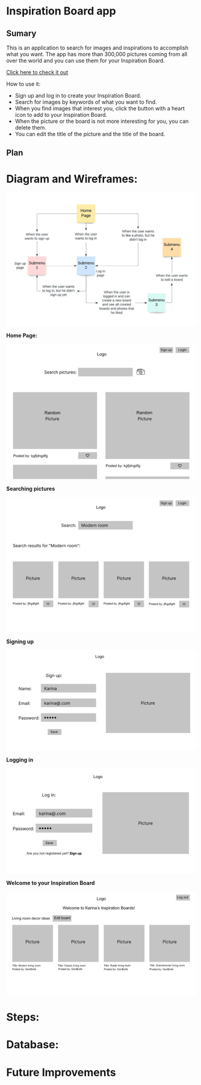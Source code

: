 # Inspiration Board app

## Sumary

This is an application to search for images and inspirations to accomplish what you want.
The app has more than 300,000 pictures coming from all over the world and you can use them for your Inspiration Board.

<a href="">Click here to check it out</a>

How to use it:

- Sign up and log in to create your Inspiration Board.
- Search for images by keywords of what you want to find.
- When you find images that interest you, click the button with a heart icon to add to your Inspiration Board.
- When the picture or the board is not more interesting for you, you can delete them.
- You can edit the title of the picture and the title of the board.


## Plan

# Diagram and Wireframes:

<img src="./images/diagram_app.jpeg">

**Home Page:**

<img src="./images/home_page.png">

**Searching pictures**

<img src="./images/searching.png">

**Signing up**

<img src="./images/signing_up.png">

**Logging in**

<img src="./images/logging_in.png">

**Welcome to your Inspiration Board**

<img src="./images/welcome_to_board.png">


# Steps:



# Database:




# Future Improvements


